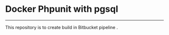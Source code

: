 # Docker Phpunit with pgsql #
-----------------------------

This repository is to create build in Bitbucket pipeline .
